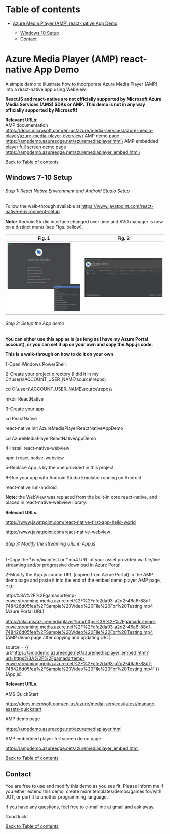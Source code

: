 # <a name="toc">Table of contents 

* [Azure Media Player (AMP) react-native App Demo](#AMPrnad)

	* [Windows 10 Setup](#windows_setup)
	* [Contact](#contact)


# <a name="AMPrnad">Azure Media Player (AMP) react-native App Demo

A simple demo to illustrate how to incorporate Azure Media Player (AMP) into a react-native app using WebView.


**ReactJS and react-native are not officially supported by Microsoft Azure Media Services (AMS) SDKs or AMP.** 
**This demo is not in any way officially supported by Microsoft!**


**Relevant URLs:**\
AMP documentation\
https://docs.microsoft.com/en-us/azure/media-services/azure-media-player/azure-media-player-overview\
AMP demo page\
https://ampdemo.azureedge.net/azuremediaplayer.html\
AMP embedded player full screen demo page\
https://ampdemo.azureedge.net/azuremediaplayer_embed.html\



[Back to Table of contents](#toc)


## <a name="windows_setup">Windows 7-10 Setup

###### Step 1: React Native Environment and Android Studio Setup

Follow the walk-through available at
https://www.javatpoint.com/react-native-environment-setup

**Note:** Android Studio interface changed over time and AVD manager is now on a distinct menu (see Figs. bellow).

| Fig. 1 | Fig. 2 |
|:---:|:---:|
| [![AndroidStudioAVDmanager](https://raw.githubusercontent.com/g-amador/AzureMediaPlayerReactNativeAppDemo/master/img/1.png)](https://raw.githubusercontent.com/g-amador/AzureMediaPlayerReactNativeAppDemo/master/img/1.png) | [![AndroidStudioAVDmanager](https://raw.githubusercontent.com/g-amador/AzureMediaPlayerReactNativeAppDemo/master/img/2.png)](https://raw.githubusercontent.com/g-amador/AzureMediaPlayerReactNativeAppDemo/master/img/2.png) | 


###### Step 2: Setup the App demo

**You can either use this app as is (as long as I have my Azure Portal account), or you can set it up on your own and copy the App.js code.**

**This is a walk-through on how to do it on your own.**


1-Open Windows PowerShell.

2-Create your project directory (I did it in my C:\users\ACCOUNT_USER_NAME\source\repos\)

cd C:\users\ACCOUNT_USER_NAME\source\repos\

mkdir ReactNative 

3-Create your app

cd ReactNative

react-native init AzureMediaPlayerReactNativeAppDemo

cd AzureMediaPlayerReactNativeAppDemo

4-Install react-native-webview 

npm i react-native-webview

5-Replace App.js by the one provided in this project.

6-Run your app with Android Studio Emulator running on Android

react-native run-android


**Note:** the WebView was replaced from the built-in core react-native, and placed in react-native-webview library.


**Relevant URLs.**

https://www.javatpoint.com/react-native-first-app-hello-world

https://www.javatpoint.com/react-native-webview


###### Step 3: Modify the streaming URL in App.js

1-Copy the *.ism/manifest or *.mp4 URL of your asset provided via file/live streaming and/or progressive download in Azure Portal.

2-Modify the App.js source URL (copied from Azure Portal) in the AMP demo page and paste it into the end of the embed demo player AMP page, e.g.:

https%3A%2F%2Fgamadortemp-euwe.streaming.media.azure.net%2F%2Fcfe2da93-a2d2-46a6-88df-748426d05fea%2FSample%20Video%20File%20For%20Testing.mp4 (Azure Portal URL)

https://aka.ms/azuremediaplayer?url=https%3A%2F%2Fgamadortemp-euwe.streaming.media.azure.net%2F%2Fcfe2da93-a2d2-46a6-88df-748426d05fea%2FSample%20Video%20File%20For%20Testing.mp4 (AMP demo page after copying and updating URL)

source = {{ uri:'https://ampdemo.azureedge.net/azuremediaplayer_embed.html?url=https%3A%2F%2Fgamadortemp-euwe.streaming.media.azure.net%2F%2Fcfe2da93-a2d2-46a6-88df-748426d05fea%2FSample%20Video%20File%20For%20Testing.mp4' }} (App.js)


**Relevant URLs.**

AMS QuickStart

https://docs.microsoft.com/en-us/azure/media-services/latest/manage-assets-quickstart

AMP demo page

https://ampdemo.azureedge.net/azuremediaplayer.html

AMP embedded player full screen demo page

https://ampdemo.azureedge.net/azuremediaplayer_embed.html


[Back to Table of contents](#toc)


## <a name="contact">Contact

You are free to use and modify this demo as you see fit.
Please inform me if you either extend this demo, create more templates/demos/games for/with JOT, or port it to another programming language.

If you have any questions, feel free to e-mail me at [gmail](mailto://g.n.p.amador@gmail.com) and ask away.

Good luck!


[Back to Table of contents](#toc)